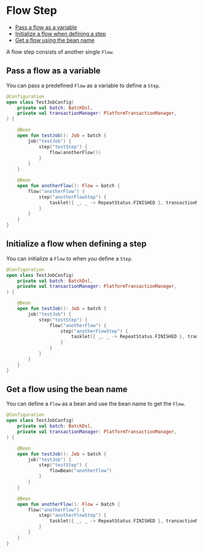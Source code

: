 # Flow Step

- [Pass a flow as a variable](#pass-a-flow-as-a-variable)
- [Initialize a flow when defining a step](#initialize-a-flow-when-defining-a-step)
- [Get a flow using the bean name](#get-a-flow-using-the-bean-name)

A flow step consists of another single `Flow`.

## Pass a flow as a variable

You can pass a predefined `Flow` as a variable to define a `Step`.

```kotlin
@Configuration
open class TestJobConfig(
    private val batch: BatchDsl,
    private val transactionManager: PlatformTransactionManager,
) {

    @Bean
    open fun testJob(): Job = batch {
        job("testJob") {
            step("testStep") {
                flow(anotherFlow())
            }
        }
    }

    @Bean
    open fun anotherFlow(): Flow = batch {
        flow("anotherFlow") {
            step("anotherFlowStep") {
                tasklet({ _, _ -> RepeatStatus.FINISHED }, transactionManager)
            }
        }
    }
}
```

## Initialize a flow when defining a step

You can initialize a `Flow` to when you define a `Step`.

```kotlin
@Configuration
open class TestJobConfig(
    private val batch: BatchDsl,
    private val transactionManager: PlatformTransactionManager,
) {

    @Bean
    open fun testJob(): Job = batch {
        job("testJob") {
            step("testStep") {
                flow("anotherFlow") {
                    step("anotherFlowStep") {
                        tasklet({ _, _ -> RepeatStatus.FINISHED }, transactionManager)
                    }
                }
            }
        }
    }
}
```

## Get a flow using the bean name

You can define a `Flow` as a bean and use the bean name to get the `Flow`.

```kotlin
@Configuration
open class TestJobConfig(
    private val batch: BatchDsl,
    private val transactionManager: PlatformTransactionManager,
) {

    @Bean
    open fun testJob(): Job = batch {
        job("testJob") {
            step("testStep") {
                flowBean("anotherFlow")
            }
        }
    }

    @Bean
    open fun anotherFlow(): Flow = batch {
        flow("anotherFlow") {
            step("anotherFlowStep") {
                tasklet({ _, _ -> RepeatStatus.FINISHED }, transactionManager)
            }
        }
    }
}
```
